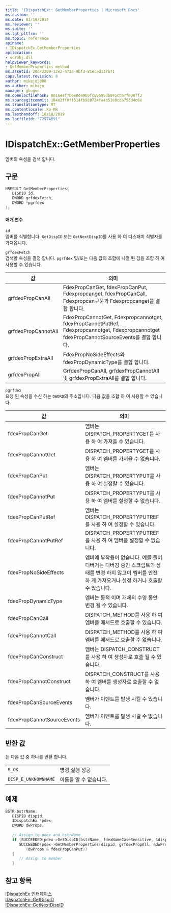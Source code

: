 ```yaml
---
title: 'IDispatchEx:: GetMemberProperties | Microsoft Docs'
ms.custom: ''
ms.date: 01/18/2017
ms.reviewer: ''
ms.suite: ''
ms.tgt_pltfrm: ''
ms.topic: reference
apiname:
- IDispatchEx.GetMemberProperties
apilocation:
- scrobj.dll
helpviewer_keywords:
- GetMemberProperties method
ms.assetid: 20d43209-12e2-472a-9bf3-81eced137b71
caps.latest.revision: 8
author: mikejo5000
ms.author: mikejo
manager: ghogen
ms.openlocfilehash: 8016eef7b6e0da9b9fc88695db845cba7f608ff3
ms.sourcegitcommit: 184e2ff0ff514fb980724fa4b51e0cda753d4c6e
ms.translationtype: MT
ms.contentlocale: ko-KR
ms.lasthandoff: 10/18/2019
ms.locfileid: "72574091"
---
```

# <a name="idispatchexgetmemberproperties"></a>IDispatchEx::GetMemberProperties
멤버의 속성을 검색 합니다.  
  
## <a name="syntax"></a>구문  
  
```cpp
HRESULT GetMemberProperties(  
   DISPID id,  
   DWORD grfdexFetch,  
   DWORD *pgrfdex  
);  
```  
  
#### <a name="parameters"></a>매개 변수  
 `id`  
 멤버를 식별합니다. `GetDispID` 또는 `GetNextDispID`를 사용 하 여 디스패치 식별자를 가져옵니다.  
  
 `grfdexFetch`  
 검색할 속성을 결정 합니다. `pgrfdex` 및/또는 다음 값의 조합에 나열 된 값을 조합 하 여 사용할 수 있습니다.  
  
|값|의미|  
|-----------|-------------|  
|grfdexPropCanAll|FdexPropCanGet, fdexPropCanPut, Fdexpropcanget, fdexPropCanCall, Fdexpropcan구문과 Fdexpropcanget를 결합 합니다.|  
|grfdexPropCannotAll|FdexPropCannotGet, Fdexpropcannotget, fdexPropCannotPutRef, Fdexpropcannotget, Fdexpropcannotget fdexPropCannotSourceEvents를 결합 합니다.|  
|grfdexPropExtraAll|FdexPropNoSideEffects와 fdexPropDynamicType를 결합 합니다.|  
|grfdexPropAll|GrfdexPropCanAll, grfdexPropCannotAll 및 grfdexPropExtraAll를 결합 합니다.|  
  
 `pgrfdex`  
 요청 된 속성을 수신 하는 `DWORD`의 주소입니다. 다음 값을 조합 하 여 사용할 수 있습니다.  
  
|값|의미|  
|-----------|-------------|  
|fdexPropCanGet|멤버는 DISPATCH_PROPERTYGET를 사용 하 여 가져올 수 있습니다.|  
|fdexPropCannotGet|DISPATCH_PROPERTYGET를 사용 하 여 멤버를 가져올 수 없습니다.|  
|fdexPropCanPut|멤버는 DISPATCH_PROPERTYPUT를 사용 하 여 설정할 수 있습니다.|  
|fdexPropCannotPut|DISPATCH_PROPERTYPUT를 사용 하 여 멤버를 설정할 수 없습니다.|  
|fdexPropCanPutRef|멤버는 DISPATCH_PROPERTYPUTREF를 사용 하 여 설정할 수 있습니다.|  
|fdexPropCannotPutRef|DISPATCH_PROPERTYPUTREF를 사용 하 여 멤버를 설정할 수 없습니다.|  
|fdexPropNoSideEffects|멤버에 부작용이 없습니다. 예를 들어 디버거는 디버깅 중인 스크립트의 상태를 변경 하지 않고이 멤버를 안전 하 게 가져오거나 설정 하거나 호출할 수 있습니다.|  
|fdexPropDynamicType|멤버는 동적 이며 개체의 수명 동안 변경 될 수 있습니다.|  
|fdexPropCanCall|DISPATCH_METHOD를 사용 하 여 멤버를 메서드로 호출할 수 있습니다.|  
|fdexPropCannotCall|DISPATCH_METHOD를 사용 하 여 멤버를 메서드로 호출할 수 없습니다.|  
|fdexPropCanConstruct|멤버는 DISPATCH_CONSTRUCT를 사용 하 여 생성자로 호출 될 수 있습니다.|  
|fdexPropCannotConstruct|DISPATCH_CONSTRUCT를 사용 하 여 멤버를 생성자로 호출할 수 없습니다.|  
|fdexPropCanSourceEvents|멤버가 이벤트를 발생 시킬 수 있습니다.|  
|fdexPropCannotSourceEvents|멤버가 이벤트를 발생 시킬 수 없습니다.|  
  
## <a name="return-value"></a>반환 값  
 는 다음 값 중 하나를 반환 합니다.  
  
|||  
|-|-|  
|`S_OK`|명령 실행 성공|  
|`DISP_E_UNKNOWNNAME`|이름을 알 수 없습니다.|  
  
## <a name="example"></a>예제  
  
```cpp
BSTR bstrName;  
   DISPID dispid;  
   IDispatchEx *pdex;   
   DWORD dwProps;  
  
   // Assign to pdex and bstrName  
   if (SUCCEEDED(pdex->GetDispID(bstrName, fdexNameCaseSensitive, &dispid)) &&  
      SUCCEEDED(pdex->GetMemberProperties(dispid, grfdexPropAll, &dwProps)) &&  
         (dwProps & fdexPropCanPut))  
   {  
      // Assign to member  
   }  
```  
  
## <a name="see-also"></a>참고 항목  
 [IDispatchEx 인터페이스](../../winscript/reference/idispatchex-interface.md)   
 [IDispatchEx::GetDispID](../../winscript/reference/idispatchex-getdispid.md)   
 [IDispatchEx::GetNextDispID](../../winscript/reference/idispatchex-getnextdispid.md)